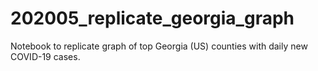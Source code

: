# 202005_replicate_georgia_graph
Notebook to replicate graph of top Georgia (US) counties with daily new COVID-19 cases. 
